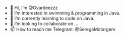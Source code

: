 - 👋 Hi, I’m @Gvardeezzz
- 👀 I’m interested in swimming & programming in Java.
- 🌱 I’m currently learning to code on Java.
- 💞️ I’m looking to collaborate on ...
- 📫 How to reach me Telegram: @SeregaMotargem

<!---
Gvardeezzz/Gvardeezzz is a ✨ special ✨ repository because its `README.md` (this file) appears on your GitHub profile.
You can click the Preview link to take a look at your changes.
--->
